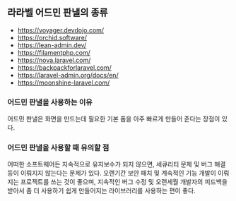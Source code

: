 ## 라라벨 어드민 판낼의 종류

- https://voyager.devdojo.com/
- https://orchid.software/
- https://lean-admin.dev/
- https://filamentphp.com/
- https://nova.laravel.com/
- https://backpackforlaravel.com/
- https://laravel-admin.org/docs/en/
- https://moonshine-laravel.com/

### 어드민 판낼을 사용하는 이유

어드민 판낼은 화면을 만드는데 필요한 기본 폼을 아주 빠르게 만들어 준다는 장점이 있다.

### 어드민 판낼을 사용할 때 유의할 점

어떠한 소프트웨어든 지속적으로 유지보수가 되지 않으면, 세큐리티 문제 및 버그 해결 등이 이뤄지지 않는다는 문제가 있다. 오랜기간 보안 패치 및 계속적인 기능 개발이 이뤄지는 프로젝트를 쓰는 것이 좋으며, 지속적인 버그 수정 및 오랜세월 개발자의 피드백을 받아서 좀 더 사용하기 쉽게 만들어지는 라이브러리를 사용하는 편이 좋다.
